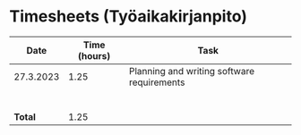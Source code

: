 # Timesheets (Työaikakirjanpito)

| **Date**  | **Time (hours)** | **Task**                                   |
|-----------|------------------|--------------------------------------------|
| 27.3.2023 | 1.25             | Planning and writing software requirements |
|           |                  |                                            |
|           |                  |                                            |
|           |                  |                                            |
|           |                  |                                            |
|           |                  |                                            |
|           |                  |                                            |
| **Total** | 1.25             |                                            |